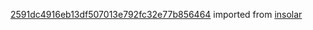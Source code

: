[2591dc4916eb13df507013e792fc32e77b856464](https://github.com/insolar/insolar/commit/2591dc4916eb13df507013e792fc32e77b856464) imported from [insolar](https://github.com/insolar/insolar)
